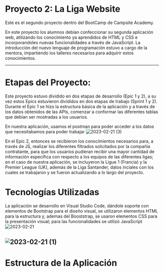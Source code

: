 # Proyecto 2: La Liga Website
Este es el segundo proyecto dentro del BootCamp de Campsite Academy.

En este proyecto los alumnos debían confeccionar su segunda aplicación web, atilizando los conocimiento ya aprendidos de HTML y CSS e incorporandoles nuevas funcionalidades a través de JavaScript. La introducción del nuevo lenguaje de programación estuvo a cargo de la mentora, impartiendo los talleres necesarios para adquirir estos conocimientos.

---
# Etapas del Proyecto:
Este proyecto estuvo dividido en dos etapas de desarrollo (Epic 1 y 2), a su vez estos Epics estuvieron divididos en dos etapas de trabajo (Sprint 1 y 2).
Durante el Epic 1 se hizo la estructura básica de la aplicación y a través de los datos obtenidos de las APIs, comenzar a conformar las diferentes tablas que debían ser mostradas a los usuarios.

En nuestra aplicación, usamos el postman para poder acceder a los datos que necesitabamos para poder trabajar
![2023-02-21 (3)](https://user-images.githubusercontent.com/122996393/220346264-7bd59844-7f09-4600-a491-14482a492f4d.png)

En el Epic 2, entonces se recibieron los conocimientos necesarios para, a través de JS, realizar los diferentes filtrados solicitados por la compañia contratante, para que los usuarios pudieran recibir una mayor cantidad de información específica con respecto a los equipos de las diferentes ligas; en el caso de nuestra aplicación, se incluyeron la Ligue 1 (Francia) y la Premier League (UK), además de la Liga Santander, datos inciales con los cuales se trabajaron y se fueron actualizando a lo largo del proyecto.

# Tecnologías Utilizadas
La aplicación se desarrollo en Visual Studio Code, dándole soporte con elementos de Bootstrap para el diseño visual, se utilizaron elementos HTML para la estructura y, ademas del Booststrap, se usaron elementos CSS para la presentación visual; para las funcionalidades se utilizó JavaScript
![2023-02-21](https://user-images.githubusercontent.com/122996393/220327038-76cea612-fba9-41f1-9f8f-0ed39bcf7b06.png)

![2023-02-21 (1)](https://user-images.githubusercontent.com/122996393/220346270-d82c7787-5595-4f97-ba63-c846e35630bf.png)
---
# Estructura de la Aplicación
